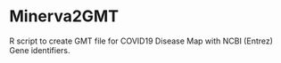 # Minerva2GMT

R script to create GMT file for COVID19 Disease Map with NCBI (Entrez) Gene identifiers.
